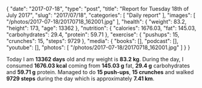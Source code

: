 {
    "date": "2017-07-18",
    "type": "post",
    "title": "Report for Tuesday 18th of July 2017",
    "slug": "2017\/07\/18",
    "categories": [
        "Daily report"
    ],
    "images": [
        "\/photos\/2017-07-18\/20170718_162001.jpg"
    ],
    "health": {
        "weight": 83.2,
        "height": 173,
        "age": 13362
    },
    "nutrition": {
        "calories": 1676.03,
        "fat": 145.03,
        "carbohydrates": 29.4,
        "protein": 59.71
    },
    "exercise": {
        "pushups": 15,
        "crunches": 15,
        "steps": 9729
    },
    "media": {
        "books": [],
        "podcast": [],
        "youtube": [],
        "photos": [
            "\/photos\/2017-07-18\/20170718_162001.jpg"
        ]
    }
}

Today I am <strong>13362 days</strong> old and my weight is <strong>83.2 kg</strong>. During the day, I consumed <strong>1676.03 kcal</strong> coming from <strong>145.03 g</strong> fat, <strong>29.4 g</strong> carbohydrates and <strong>59.71 g</strong> protein. Managed to do <strong>15 push-ups</strong>, <strong>15 crunches</strong> and walked <strong>9729 steps</strong> during the day which is approximately <strong>7.41 km</strong>.